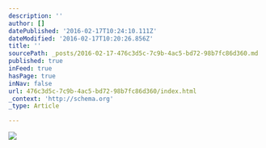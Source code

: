 ```yaml
---
description: ''
author: []
datePublished: '2016-02-17T10:24:10.111Z'
dateModified: '2016-02-17T10:20:26.856Z'
title: ''
sourcePath: _posts/2016-02-17-476c3d5c-7c9b-4ac5-bd72-98b7fc86d360.md
published: true
inFeed: true
hasPage: true
inNav: false
url: 476c3d5c-7c9b-4ac5-bd72-98b7fc86d360/index.html
_context: 'http://schema.org'
_type: Article

---
```

![](https://the-grid-user-content.s3-us-west-2.amazonaws.com/8a52d931-5571-4b99-a4b0-3230a9300fec.png)